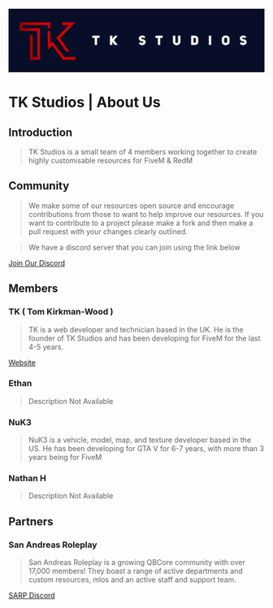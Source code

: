 <title>TK Studios | About</title>

<img style="margin-top: 100px" src="./assets/images/banner.png">

# TK Studios | About Us

## Introduction

> TK Studios is a small team of 4 members working together to create highly customisable resources for FiveM & RedM

## Community

> We make some of our resources open source and encourage contributions from those to want to help improve our resources. If you want to contribute to a project please make a fork and then make a pull request with your changes clearly outlined.

> We have a discord server that you can join using the link below

<a class="btn" name="button" target="_blank" href="https://discord.gg/5FVCrX4PVW">Join Our Discord</a>

## Members

### TK ( Tom Kirkman-Wood )

> TK is a web developer and technician based in the UK. He is the founder of TK Studios and has been developing for FiveM for the last 4-5 years.

<a class="btn" name="button" target="_blank" href="https://site.tkw.bz">Website</a>

### Ethan

> Description Not Available

### NuK3

> NuK3 is a vehicle, model, map, and texture developer based in the US. He has been developing for GTA V for 6-7 years, with more than 3 years being for FiveM

### Nathan H

> Description Not Available

## Partners

### San Andreas Roleplay

> San Andreas Roleplay is a growing QBCore community with over 17,000 members! They boast a range of active departments and custom resources, mlos and an active staff and support team.

<a class="btn" name="button" target="_blank" href="https://discord.gg/sarp">SARP Discord</a>
